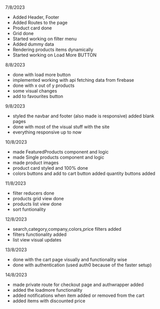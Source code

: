 7/8/2023

- Added Header, Footer
- Added Routes to the page
- Product card done
- Grid done
- Started working on filter menu
- Added dummy data
- Rendering products items dynamically
- Started working on Load More BUTTON

8/8/2023

- done with load more button
- implemented working with api fetching data from firebase
- done with x out of y products
- some visual changes
- add to favourites button

9/8/2023

- styled the navbar and footer (also made is responsive) added blank pages
- done with most of the visual stuff with the site
- everything responsive up to now

10/8/2023

- made FeaturedProducts component and logic
- made Single products component and logic
- made product images
- product card styled and 100% done
- colors buttons and add to cart button added quantity buttons added

11/8/2023

- filter reducers done
- products grid view done
- products list view done
- sort funtionality

12/8/2023

- search,category,company,colors,price filters added
- filters functionality added
- list view visual updates

13/8/2023

- done with the cart page visually and functionality wise
- done with authentication (used auth0 because of the faster setup)

14/8/2023

- made private route for checkout page and authwrapper added
- added the loadmore functionality
- added notifications when item added or removed from the cart
- added items with discounted price


